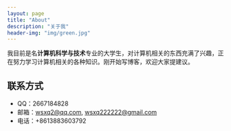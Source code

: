 ```yaml
---
layout: page
title: "About"
description: "关于我" 
header-img: "img/green.jpg"
---
```


我目前是名**计算机科学与技术**专业的大学生，对计算机相关的东西充满了兴趣，正在努力学习计算机相关的各种知识。刚开始写博客，欢迎大家提建议。

## 联系方式
* QQ：2667184828
* 邮箱：wsxq2@qq.com, wsxq222222@gmail.com
* 电话：+8613883603792



